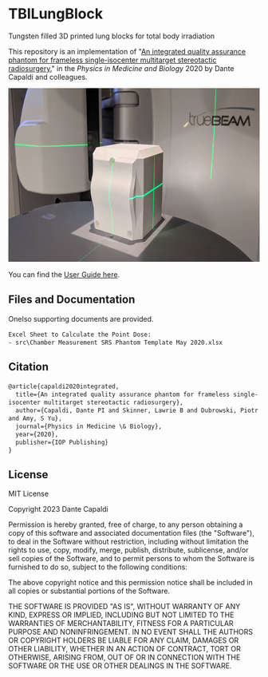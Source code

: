 # TBILungBlock
Tungsten filled 3D printed lung blocks for total body irradiation

This repository is an implementation of "[An integrated quality assurance phantom for frameless single-isocenter multitarget stereotactic radiosurgery.](https://doi.org/10.1088/1361-6560/ab8534)" in the _Physics in Medicine and Biology_ 2020 by Dante Capaldi and colleagues.

<p align="center">
  <img width="720" height="348" src="https://github.com/capaldid/OneIso/blob/master/OneIso_Figure.png">
</p>

You can find the [User Guide here](https://oneiso.wordpress.com).

## Files and Documentation

OneIso supporting documents are provided.

```
Excel Sheet to Calculate the Point Dose:
- src\Chamber Measurement SRS Phantom Template May 2020.xlsx

```

## Citation

```
@article{capaldi2020integrated,
  title={An integrated quality assurance phantom for frameless single-isocenter multitarget stereotactic radiosurgery},
  author={Capaldi, Dante PI and Skinner, Lawrie B and Dubrowski, Piotr and Amy, S Yu},
  journal={Physics in Medicine \& Biology},
  year={2020},
  publisher={IOP Publishing}
}
```

## License

MIT License

Copyright 2023 Dante Capaldi

Permission is hereby granted, free of charge, to any person obtaining a copy of this software and associated documentation files (the "Software"), to deal in the Software without restriction, including without limitation the rights to use, copy, modify, merge, publish, distribute, sublicense, and/or sell copies of the Software, and to permit persons to whom the Software is furnished to do so, subject to the following conditions:

The above copyright notice and this permission notice shall be included in all copies or substantial portions of the Software.

THE SOFTWARE IS PROVIDED "AS IS", WITHOUT WARRANTY OF ANY KIND, EXPRESS OR IMPLIED, INCLUDING BUT NOT LIMITED TO THE WARRANTIES OF MERCHANTABILITY, FITNESS FOR A PARTICULAR PURPOSE AND NONINFRINGEMENT. IN NO EVENT SHALL THE AUTHORS OR COPYRIGHT HOLDERS BE LIABLE FOR ANY CLAIM, DAMAGES OR OTHER LIABILITY, WHETHER IN AN ACTION OF CONTRACT, TORT OR OTHERWISE, ARISING FROM, OUT OF OR IN CONNECTION WITH THE SOFTWARE OR THE USE OR OTHER DEALINGS IN THE SOFTWARE.
